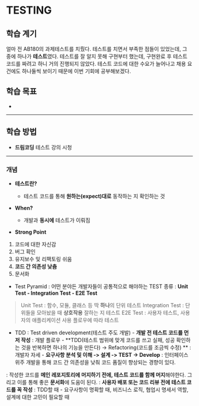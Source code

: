 # TESTING

## 학습 계기
얼마 전 AB180의 과제테스트를 치뤘다. 
테스트를 치면서 부족한 점들이 있었는데, 그 중에 하나가 **테스트**였다. 
테스트를 잘 알지 못해 구현부터 했는데, 구현완료 후 테스트 코드를 짜려고 하니 거의 진행되지 않았다.
테스트 코드에 대한 수요가 늘어나고 채용 요건에도 하나둘씩 보이기 때문에 이번 기회에 공부해보겠다.

## 학습 목표

- 

---

## 학습 방법           

- **드림코딩** 테스트 강의 시청
---


### 개념 

- **테스트란?**

  - 테스트 코드를 통해 **원하는(expect)대로** 동작하는 지 확인하는 것

- **When?**
  - 개발과 **동시에** 테스트가 이뤄짐

- **Strong Point**
1. 코드에 대한 자신감
2. 버그 확인
3. 유지보수 및 리팩토링 쉬움
4. **코드 간 의존성 낮춤**
5. 문서화

- Test Pyramid
: 어떤 분야든 개발자들이 공통적으로 해야하는 TEST 종류
: **Unit Test - Integration Test - E2E Test**
> Unit Test : 함수, 모듈, 클래스 등 딱 **하나**의 단위 테스트
> Integration Test : 단위들을 모아놨을 때 **상호작용** 잘하는 지 테스트
> E2E Test : 사용자 테스트, 사용자의 애플리케이션 사용 플로우에 따라 테스트

- TDD
: Test driven development(테스트 주도 개발) - **개발 전 테스트 코드를 먼저 작성**
: 개발 플로우 - **TDD(테스트 범위에 맞게 코드를 쓰고 실패, 성공 확인하는 것을 반복하면 하나의 기능을 만든다) -> Refactoring(코드를 조금씩 수정) **
: 개발자 자세 - **요구사항 분석 및 이해 -> 설계 -> TEST -> Develop**
: 인터페이스 위주 개발을 통해 코드 간 의존성을 낮춰 코드 품질이 향상되는 경향이 있다.

: 작성한 코드를 **메인 레포지토리에 머지하기 전에, 테스트 코드를 함께 머지**해야한다. 그리고 이를 통해 좋은 **문서화**에 도움이 된다.
: **사용자 배포 또는 코드 리뷰 전에 테스트 코드를 꼭 작성**
: TDD할 때 - 요구사항이 명확할 때, 비즈니스 로직, 협업시 명세서 역할, 설계에 대한 고민이 필요할 때


